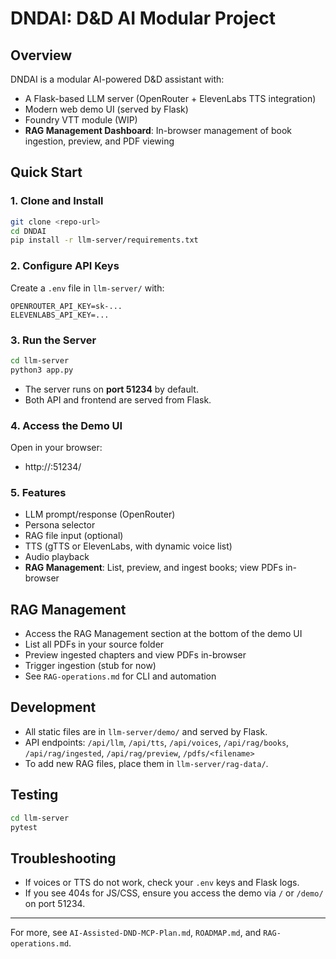 # DNDAI: D&D AI Modular Project

## Overview
DNDAI is a modular AI-powered D&D assistant with:
- A Flask-based LLM server (OpenRouter + ElevenLabs TTS integration)
- Modern web demo UI (served by Flask)
- Foundry VTT module (WIP)
- **RAG Management Dashboard**: In-browser management of book ingestion, preview, and PDF viewing

## Quick Start

### 1. Clone and Install
```bash
git clone <repo-url>
cd DNDAI
pip install -r llm-server/requirements.txt
```

### 2. Configure API Keys
Create a `.env` file in `llm-server/` with:
```
OPENROUTER_API_KEY=sk-...
ELEVENLABS_API_KEY=...
```

### 3. Run the Server
```bash
cd llm-server
python3 app.py
```
- The server runs on **port 51234** by default.
- Both API and frontend are served from Flask.

### 4. Access the Demo UI
Open in your browser:
- http://<your-server-ip>:51234/

### 5. Features
- LLM prompt/response (OpenRouter)
- Persona selector
- RAG file input (optional)
- TTS (gTTS or ElevenLabs, with dynamic voice list)
- Audio playback
- **RAG Management**: List, preview, and ingest books; view PDFs in-browser

## RAG Management
- Access the RAG Management section at the bottom of the demo UI
- List all PDFs in your source folder
- Preview ingested chapters and view PDFs in-browser
- Trigger ingestion (stub for now)
- See `RAG-operations.md` for CLI and automation

## Development
- All static files are in `llm-server/demo/` and served by Flask.
- API endpoints: `/api/llm`, `/api/tts`, `/api/voices`, `/api/rag/books`, `/api/rag/ingested`, `/api/rag/preview`, `/pdfs/<filename>`
- To add new RAG files, place them in `llm-server/rag-data/`.

## Testing
```bash
cd llm-server
pytest
```

## Troubleshooting
- If voices or TTS do not work, check your `.env` keys and Flask logs.
- If you see 404s for JS/CSS, ensure you access the demo via `/` or `/demo/` on port 51234.

---
For more, see `AI-Assisted-DND-MCP-Plan.md`, `ROADMAP.md`, and `RAG-operations.md`.
